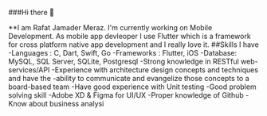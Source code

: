 ###Hi there 👋

**I am Rafat Jamader Meraz. I'm currently working on Mobile Development. As mobile app devleoper I use Flutter which is a framework for cross platform native app development and I really love it.
##Skills I have
-Languages : C, Dart, Swift, Go
-Frameworks : Flutter, iOS
-Database: MySQL, SQL Server, SQLite, Postgresql
-Strong knowledge in RESTful web-services/API
-Experience with architecture design concepts and techniques and have the -ability to communicate and evangelize those concepts to a board-based team
-Have good experience with Unit testing
-Good problem solving skill
-Adobe XD & Figma for UI/UX
-Proper knowledge of Github
-Know about business analysi
